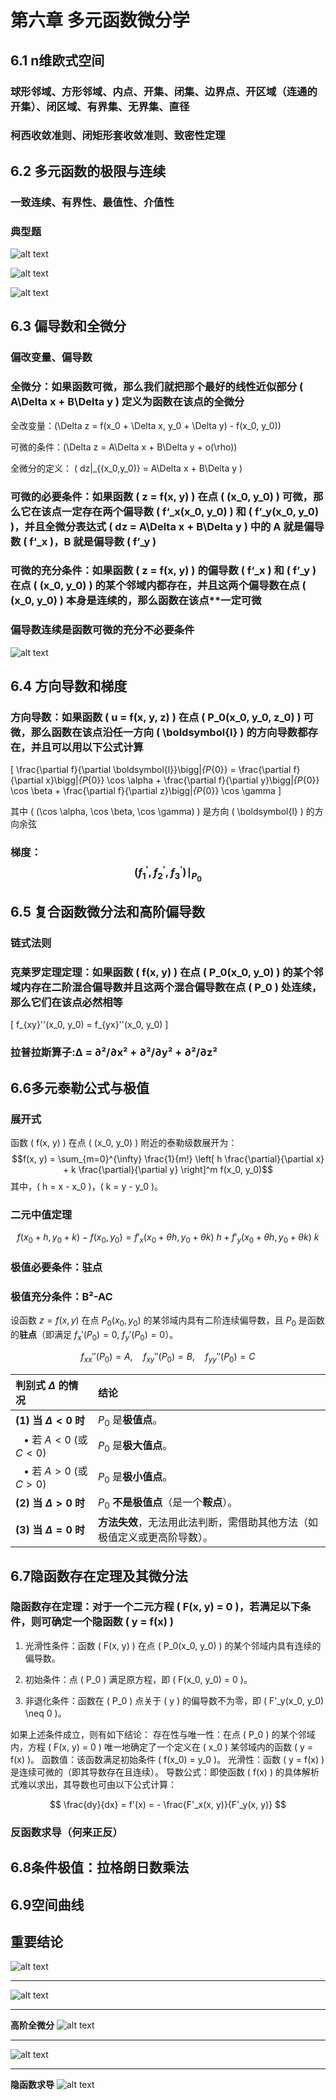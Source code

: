 # 第六章 多元函数微分学

## 6.1 n维欧式空间

### 球形邻域、方形邻域、内点、开集、闭集、边界点、开区域（连通的开集）、闭区域、有界集、无界集、直径

### 柯西收敛准则、闭矩形套收敛准则、致密性定理

## 6.2 多元函数的极限与连续

### 一致连续、有界性、最值性、介值性

### 典型题

![alt text](image.png)

![alt text](image-2.png)

![alt text](image-1.png)

## 6.3 偏导数和全微分

### 偏改变量、偏导数

### 全微分：如果函数可微，那么我们就把那个最好的线性近似部分 \( A\Delta x + B\Delta y \) 定义为函数在该点的全微分

全改变量：\(\Delta z = f(x_0 + \Delta x, y_0 + \Delta y) - f(x_0, y_0)\)

可微的条件：\(\Delta z = A\Delta x + B\Delta y + o(\rho)\)

全微分的定义： \( dz|_{(x_0,y_0)} = A\Delta x + B\Delta y \)

### 可微的必要条件：如果函数 \( z = f(x, y) \) 在点 \( (x_0, y_0) \) **可微**，那么它在该点**一定存在**两个偏导数 \( f‘_x(x_0, y_0) \) 和 \( f’_y(x_0, y_0) \)，并且全微分表达式 \( dz = A\Delta x + B\Delta y \) 中的 A 就是偏导数 \( f‘_x \)，B 就是偏导数 \( f’_y \)

### 可微的充分条件：如果函数 \( z = f(x, y) \) 的偏导数 \( f‘_x \) 和 \( f’_y \) 在点 \( (x_0, y_0) \) 的某个邻域内都存在，并且这两个偏导数在点 \( (x_0, y_0) \) 本身是连续的，那么函数在该点**一定可微

### 偏导数连续是函数可微的充分不必要条件

![alt text](image-3.png)

## 6.4 方向导数和梯度

### 方向导数：如果函数 \( u = f(x, y, z) \) 在点 \( P_0(x_0, y_0, z_0) \) 可微，那么函数在该点沿**任一方向** \( \boldsymbol{l} \) 的方向导数都存在，并且可以用以下公式计算

\[
\frac{\partial f}{\partial \boldsymbol{l}}\bigg|_{P_{0}} = \frac{\partial f}{\partial x}\bigg|_{P_{0}} \cos \alpha + \frac{\partial f}{\partial y}\bigg|_{P_{0}} \cos \beta + \frac{\partial f}{\partial z}\bigg|_{P_{0}} \cos \gamma
\]

其中 \( (\cos \alpha, \cos \beta, \cos \gamma) \) 是方向 \( \boldsymbol{l} \) 的方向余弦

### 梯度：$$ \left(f_{1}^{\prime}, f_{2}^{\prime}, f_{3}^{\prime}\right)\mid _{P_{0}} $$

## 6.5 复合函数微分法和高阶偏导数

### 链式法则

### 克莱罗定理定理：如果函数 \( f(x, y) \) 在点 \( P_0(x_0, y_0) \) 的某个邻域内存在二阶混合偏导数并且这两个混合偏导数在点 \( P_0 \) 处连续，那么它们在该点必然相等

\[
f_{xy}''(x_0, y_0) = f_{yx}''(x_0, y_0)
\]

### 拉普拉斯算子:Δ = ∂²/∂x² + ∂²/∂y² + ∂²/∂z²

## 6.6多元泰勒公式与极值

### 展开式

函数 \( f(x, y) \) 在点 \( (x_0, y_0) \) 附近的泰勒级数展开为：
$$f(x, y) = \sum_{m=0}^{\infty} \frac{1}{m!} \left[ h \frac{\partial}{\partial x} + k \frac{\partial}{\partial y} \right]^m f(x_0, y_0)$$
其中，\( h = x - x_0 \)，\( k = y - y_0 \)。

### 二元中值定理

$$f(x_0 + h, y_0 + k) - f(x_0, y_0) = f'_x(x_0 + \theta h, y_0 + \theta k) \ h + f'_y(x_0 + \theta h, y_0 + \theta k) \ k$$

### 极值必要条件：驻点

### 极值充分条件：B²-AC

设函数 $z = f(x, y)$ 在点 $P_0(x_0, y_0)$ 的某邻域内具有二阶连续偏导数，且 $P_0$ 是函数的**驻点**（即满足 $f_x'(P_0) = 0$, $f_y'(P_0) = 0$）。

$$
f_{xx}''(P_0) = A, \quad f_{xy}''(P_0) = B, \quad f_{yy}''(P_0) = C
$$

| 判别式 $\Delta$ 的情况 | 结论 |
| :--- | :--- |
| **(1) 当 $\Delta < 0$ 时** | $P_0$ 是**极值点**。 |
| &nbsp;&nbsp; • 若 $A < 0$ (或 $C < 0$) | $P_0$ 是**极大值点**。 |
| &nbsp;&nbsp; • 若 $A > 0$ (或 $C > 0$) | $P_0$ 是**极小值点**。 |
| **(2) 当 $\Delta > 0$ 时** | $P_0$ **不是极值点**（是一个**鞍点**）。 |
| **(3) 当 $\Delta = 0$ 时** | **方法失效**，无法用此法判断，需借助其他方法（如极值定义或更高阶导数）。 |

## 6.7隐函数存在定理及其微分法

### 隐函数存在定理：对于一个二元方程 \( F(x, y) = 0 \)，若满足以下条件，则可确定一个隐函数 \( y = f(x) \)

1. 光滑性条件：函数 \( F(x, y) \) 在点 \( P_0(x_0, y_0) \) 的某个邻域内具有连续的偏导数。

2. 初始条件：点 \( P_0 \) 满足原方程，即 \( F(x_0, y_0) = 0 \)。
3. 非退化条件：函数在 \( P_0 \) 点关于 \( y \) 的偏导数不为零，即 \( F'_y(x_0, y_0) \neq 0 \)。

如果上述条件成立，则有如下结论：
存在性与唯一性：在点 \( P_0 \) 的某个邻域内，方程 \( F(x, y) = 0 \) 唯一地确定了一个定义在 \( x_0 \) 某邻域内的函数 \( y = f(x) \)。
函数值：该函数满足初始条件 \( f(x_0) = y_0 \)。
光滑性：函数 \( y = f(x) \) 是连续可微的（即其导数存在且连续）。
导数公式：即使函数 \( f(x) \) 的具体解析式难以求出，其导数也可由以下公式计算：

$$
\frac{dy}{dx} = f'(x) = - \frac{F'_x(x, y)}{F'_y(x, y)}
$$

### 反函数求导（何来正反）

## 6.8条件极值：拉格朗日数乘法

## 6.9空间曲线

###

## 重要结论

![alt text](image-4.png)

------------------------------------------------

![alt text](image-5.png)

------------------------------------------------
**高阶全微分**
![alt text](image-6.png)

------------------------------------------------
![alt text](image-7.png)

------------------------------------------------
**隐函数求导**
![alt text](image-8.png)
